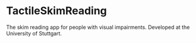 # TactileSkimReading
The skim reading app for people with visual impairments. Developed at the University of Stuttgart.
